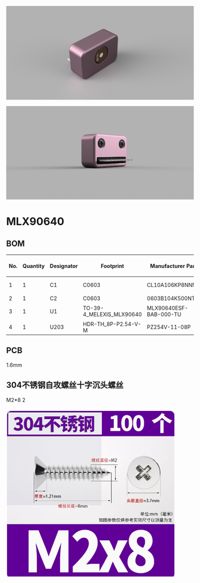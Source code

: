 ![1](images/1.png)

![2](images/2.png)



# MLX90640



## BOM

| No.  | Quantity | Designator | Footprint                | Manufacturer Part      | Manufacturer          | Supplier | Supplier Part | Value | Comment                | JLCPCB Part Class |
| ---- | -------- | ---------- | ------------------------ | ---------------------- | --------------------- | -------- | ------------- | ----- | ---------------------- | ----------------- |
| 1    | 1        | C1         | C0603                    | CL10A106KP8NNNC        | SAMSUNG(三星)         | LCSC     | C19702        | 10uF  | 10uF                   | Basic Part        |
| 2    | 1        | C2         | C0603                    | 0603B104K500NT         | FH(风华)              | LCSC     | C30926        | 100nF | 100nF                  | 扩展库            |
| 3    | 1        | U1         | TO-39-4_MELEXIS_MLX90640 | MLX90640ESF-BAB-000-TU | Melexis(比利时迈来芯) | LCSC     | C488251       |       | MLX90640ESF-BAB-000-TU | Extended Part     |
| 4    | 1        | U203       | HDR-TH_8P-P2.54-V-M      | PZ254V-11-08P          | XFCN(兴飞)            | LCSC     | C492407       |       | PZ254V-11-08P          | Extended Part     |



## PCB

1.6mm



## 304不锈钢自攻螺丝十字沉头螺丝

M2*8   2

<img src="images/3.png" alt="3"  />

